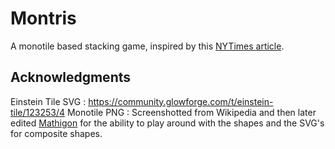 # Montris

A monotile based stacking game, inspired by this [NYTimes article](https://www.nytimes.com/2023/12/10/science/mathematics-tiling-einstein.html).


## Acknowledgments

Einstein Tile SVG : https://community.glowforge.com/t/einstein-tile/123253/4
Monotile PNG : Screenshotted from Wikipedia and then later edited
[Mathigon](https://mathigon.org/polypad) for the ability to play around with the shapes and the SVG's for composite shapes.